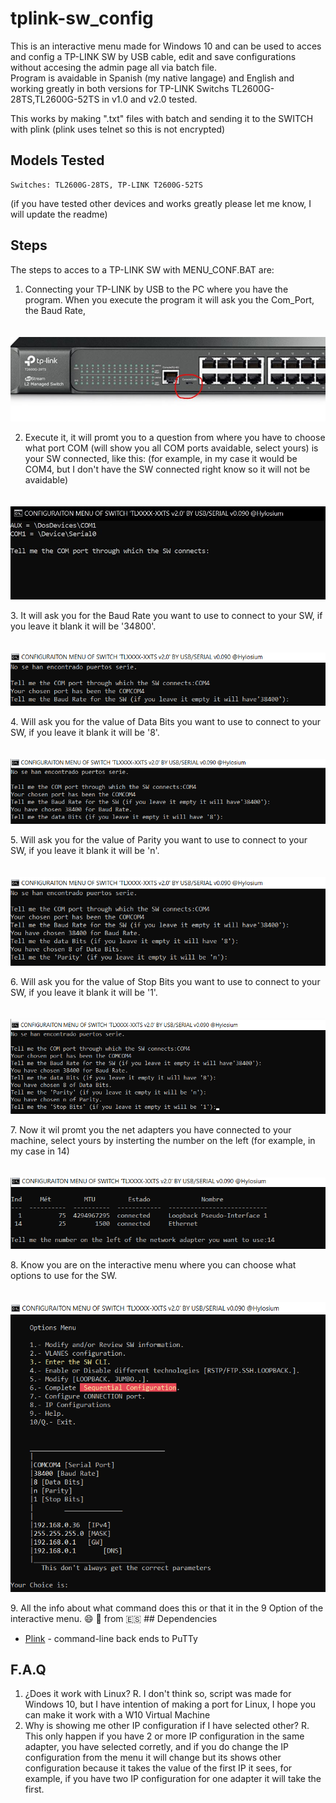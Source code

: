 # tplink-sw_config
 This is an interactive menu made for Windows 10 and can be used to acces and config a TP-LINK SW by USB cable, edit and save configurations without accesing the admin page all via batch file.  
 Program is avaidable in Spanish (my native langage) and English and working greatly in both versions for TP-LINK Switchs TL2600G-28TS,TL2600G-52TS in v1.0 and v2.0 tested.
 
 This works by making ".txt" files with batch and sending it to the SWITCH with plink (plink uses telnet so this is not encrypted)


## Models Tested

    Switches: TL2600G-28TS, TP-LINK T2600G-52TS
	
(if you have tested other devices and works greatly please let me know, I will update the readme)

## Steps
The steps to acces to a TP-LINK SW with MENU_CONF.BAT are:

1. Connecting your TP-LINK by USB to the PC where you have the program.
When you execute the program it will ask you the Com_Port, the Baud Rate,

<p align="center">
    <img src="assets/front-sw.JPG" alt="Front of the Switch" style="margin-top: 20px;">
</p>

2. Execute it, it will promt you to a question from where you have to choose what port COM (will show you all COM ports avaidable, select yours) is your SW connected, like this:
(for example, in my case it would be COM4, but I don't have the SW connected right know so it will not be avaidable)

<p align="center">
    <img src="assets/1.JPG" alt="Terminal" style="margin-top: 20px;">
</p>
3. It will ask you for the Baud Rate you want to use to connect to your SW, if you leave it blank it will be '34800'.
<p align="center">
    <img src="assets/3.PNG" alt="Terminal" style="margin-top: 20px;">
</p>
4. Will ask you for the value of Data Bits you want to use to connect to your SW, if you leave it blank it will be '8'.
<p align="center">
    <img src="assets/4.PNG" alt="Terminal" style="margin-top: 20px;">
</p>
5. Will ask you for the value of Parity you want to use to connect to your SW, if you leave it blank it will be 'n'.
<p align="center">
    <img src="assets/5.PNG" alt="Terminal" style="margin-top: 20px;">
</p>
6. Will ask you for the value of Stop Bits you want to use to connect to your SW, if you leave it blank it will be '1'.
<p align="center">
    <img src="assets/6.PNG" alt="Terminal" style="margin-top: 20px;">
</p>
7. Now it wil promt you the net adapters you have connected to your machine, select yours  by insterting the number on the left (for example, in my case in 14)
<p align="center">
    <img src="assets/7.PNG" alt="Terminal" style="margin-top: 20px;">
</p>
8. Know you are on the interactive menu where you can choose what options to use for the SW.
<p align="center">
    <img src="assets/8.PNG" alt="Terminal" style="margin-top: 20px;">
</p>
9. All the info about what command does this or that it in the 9 Option of the interactive menu. 😄
💖 from 🇪🇸
## Dependencies

* [Plink](https://www.chiark.greenend.org.uk/~sgtatham/putty/latest.html) - command-line back ends to PuTTy

## F.A.Q
1. ¿Does it work with Linux?
R. I don't think so, script was made for Windows 10, but I have intention of making a port for Linux, I hope you can make it work with a W10 Virtual Machine
2. Why is showing me other IP configuration if I have selected other?
R. This only happen if you have 2 or more IP configuration in the same adapter, you have selected corretly, and if you do change the IP configuration from the menu it will change but its shows other configuration because it takes the value of the first IP it sees, for example, if you have two IP configuration for one adapter it will take the first.

